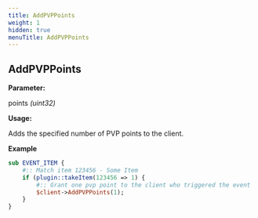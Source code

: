 ```yaml
---
title: AddPVPPoints
weight: 1
hidden: true
menuTitle: AddPVPPoints
---
```

## AddPVPPoints

**Parameter:**

points _\(uint32\)_

**Usage:**

Adds the specified number of PVP points to the client.

**Example**

```perl
sub EVENT_ITEM {
    #:: Match item 123456 - Some Item
    if (plugin::takeItem(123456 => 1) {
        #:: Grant one pvp point to the client who triggered the event
        $client->AddPVPPoints(1);
    }
}
```
